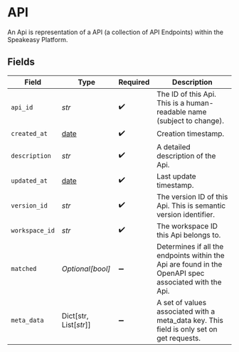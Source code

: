 # API

An Api is representation of a API (a collection of API Endpoints) within the Speakeasy Platform.


## Fields

| Field                                                                                                 | Type                                                                                                  | Required                                                                                              | Description                                                                                           |
| ----------------------------------------------------------------------------------------------------- | ----------------------------------------------------------------------------------------------------- | ----------------------------------------------------------------------------------------------------- | ----------------------------------------------------------------------------------------------------- |
| `api_id`                                                                                              | *str*                                                                                                 | :heavy_check_mark:                                                                                    | The ID of this Api. This is a human-readable name (subject to change).                                |
| `created_at`                                                                                          | [date](https://docs.python.org/3/library/datetime.html#date-objects)                                  | :heavy_check_mark:                                                                                    | Creation timestamp.                                                                                   |
| `description`                                                                                         | *str*                                                                                                 | :heavy_check_mark:                                                                                    | A detailed description of the Api.                                                                    |
| `updated_at`                                                                                          | [date](https://docs.python.org/3/library/datetime.html#date-objects)                                  | :heavy_check_mark:                                                                                    | Last update timestamp.                                                                                |
| `version_id`                                                                                          | *str*                                                                                                 | :heavy_check_mark:                                                                                    | The version ID of this Api. This is semantic version identifier.                                      |
| `workspace_id`                                                                                        | *str*                                                                                                 | :heavy_check_mark:                                                                                    | The workspace ID this Api belongs to.                                                                 |
| `matched`                                                                                             | *Optional[bool]*                                                                                      | :heavy_minus_sign:                                                                                    | Determines if all the endpoints within the Api are found in the OpenAPI spec associated with the Api. |
| `meta_data`                                                                                           | Dict[str, List[*str*]]                                                                                | :heavy_minus_sign:                                                                                    | A set of values associated with a meta_data key. This field is only set on get requests.              |